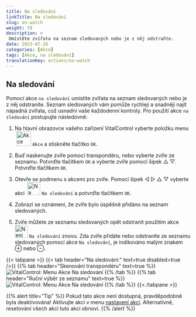 ```yaml
---
title: Na sledování
linkTitle: Na sledování
slug: on-watch
weight: 70
description: >
 Umístěte zvířata na seznam sledovaných nebo je z něj odstraňte.
date: 2023-07-26
categories: [Akce]
tags: [Akce, na sledování]
translationKey: actions/on-watch
---
```


## Na sledování

Pomocí akce `na sledování` umístíte zvířata na seznam sledovaných nebo je z něj odstraníte. Seznam sledovaných vám pomůže rychleji a snadněji najít nápadná zvířata, což usnadní vaše každodenní kontroly. Pro použití akce `na sledování` postupujte následovně:

1. Na hlavní obrazovce vašeho zařízení VitalControl vyberte položku menu &nbsp;<img src="/icons/actions.svg" width="40" align="bottom" alt="Akce" /> `Akce` a stiskněte tlačítko `OK`.

2. Buď naskenujte zvíře pomocí transpondéru, nebo vyberte zvíře ze seznamu. Potvrďte tlačítkem `OK` a vyberte zvíře pomocí šipek △ ▽. Potvrďte tlačítkem `OK`.

3. Otevře se podmenu s akcemi pro zvíře. Pomocí šipek ◁ ▷ △ ▽ vyberte akci &nbsp;<img src="/icons/actions/on-watch.svg" width="35" align="bottom" alt="Na sledování" /> `Na sledování` a potvrďte tlačítkem `OK`.

4. Zobrazí se oznámení, že zvíře bylo úspěšně přidáno na seznam sledovaných.

5. Zvíře můžete ze seznamu sledovaných opět odstranit použitím akce &nbsp;<img src="/icons/actions/on-watch-minus.svg" width="35" align="bottom" alt="Není na sledování" />  `Na sledování` znovu. Zda zvíře přidáte nebo odstraníte ze seznamu sledovaných pomocí akce `Na sledování`, je indikováno malým znakem ⊕ nebo ⊖.

{{< tabpane >}}
{{< tab header="Na sledování:" text=true disabled=true />}}
{{% tab header="Skenování transpondéru" text=true %}}
![VitalControl: Menu Akce Na sledování](../images/onwatch-scan.png "Na sledování")
{{% /tab %}}
{{% tab header="Ruční výběr ze seznamu" text=true %}}
![VitalControl: Menu Akce Na sledování](../images/onwatch.png "Na sledování")
{{% /tab %}}
{{< /tabpane >}}

{{% alert title="Tip" %}}
Pokud tato akce není dostupná, pravděpodobně byla deaktivována! Aktivujte akci v menu [nastavení akcí](../settings/). Alternativně, resetování všech akcí tuto akci obnoví.
{{% /alert %}}


